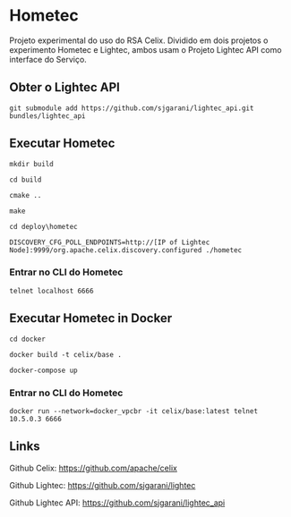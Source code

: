# Hometec

Projeto experimental do uso do RSA Celix.
Dividido em dois projetos o experimento Hometec e Lightec, ambos usam o Projeto Lightec API como interface do Serviço.

## Obter o Lightec API

`git submodule add https://github.com/sjgarani/lightec_api.git bundles/lightec_api`


## Executar Hometec

`mkdir build`

`cd build`

`cmake ..`

`make`

`cd deploy\hometec`

`DISCOVERY_CFG_POLL_ENDPOINTS=http://[IP of Lightec Node]:9999/org.apache.celix.discovery.configured ./hometec`


### Entrar no CLI do Hometec

`telnet localhost 6666`

## Executar Hometec in Docker

`cd docker`

`docker build -t celix/base .`

`docker-compose up`


### Entrar no CLI do Hometec

`docker run --network=docker_vpcbr -it celix/base:latest telnet 10.5.0.3 6666`


## Links

Github Celix: https://github.com/apache/celix

Github Lightec: https://github.com/sjgarani/lightec

Github Lightec API: https://github.com/sjgarani/lightec_api

